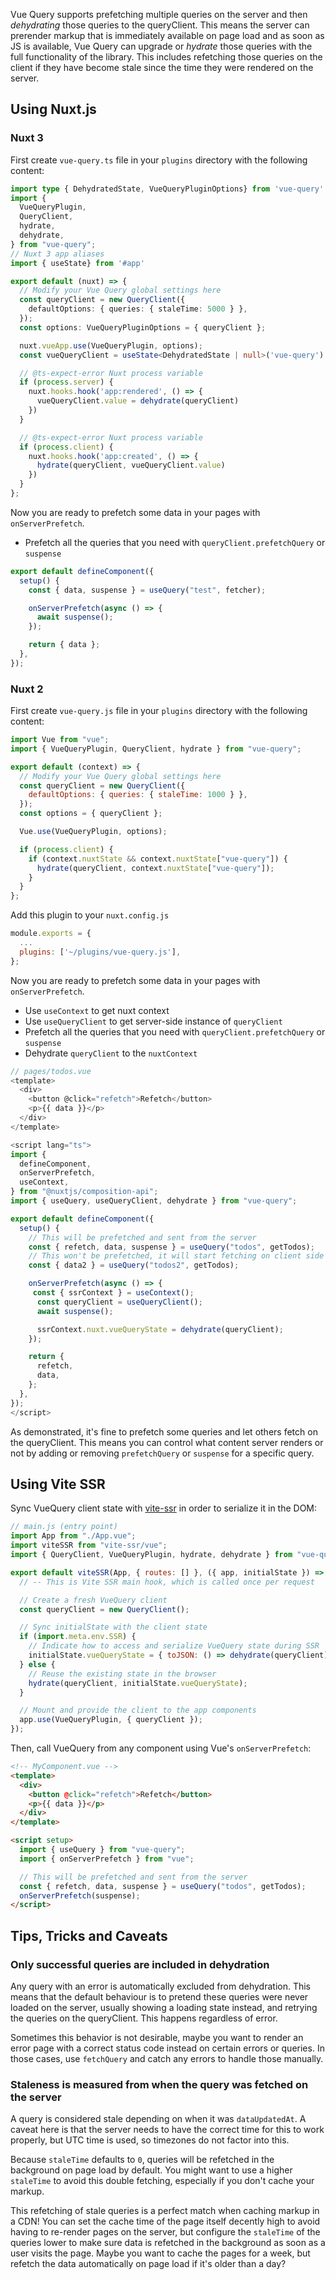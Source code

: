 Vue Query supports prefetching multiple queries on the server and then _dehydrating_ those queries to the queryClient. This means the server can prerender markup that is immediately available on page load and as soon as JS is available, Vue Query can upgrade or _hydrate_ those queries with the full functionality of the library. This includes refetching those queries on the client if they have become stale since the time they were rendered on the server.

## Using Nuxt.js

### Nuxt 3

First create `vue-query.ts` file in your `plugins` directory with the following content:
```ts
import type { DehydratedState, VueQueryPluginOptions} from 'vue-query'
import {
  VueQueryPlugin,
  QueryClient,
  hydrate,
  dehydrate,
} from "vue-query";
// Nuxt 3 app aliases
import { useState} from '#app'

export default (nuxt) => {
  // Modify your Vue Query global settings here
  const queryClient = new QueryClient({
    defaultOptions: { queries: { staleTime: 5000 } },
  });
  const options: VueQueryPluginOptions = { queryClient };

  nuxt.vueApp.use(VueQueryPlugin, options);
  const vueQueryClient = useState<DehydratedState | null>('vue-query')

  // @ts-expect-error Nuxt process variable
  if (process.server) {
    nuxt.hooks.hook('app:rendered', () => {
      vueQueryClient.value = dehydrate(queryClient)
    })
  }

  // @ts-expect-error Nuxt process variable
  if (process.client) {
    nuxt.hooks.hook('app:created', () => {
      hydrate(queryClient, vueQueryClient.value)
    })
  }
};
```

Now you are ready to prefetch some data in your pages with `onServerPrefetch`.
- Prefetch all the queries that you need with `queryClient.prefetchQuery` or `suspense`

```ts
export default defineComponent({
  setup() {
    const { data, suspense } = useQuery("test", fetcher);

    onServerPrefetch(async () => {
      await suspense();
    });

    return { data };
  },
});
```

### Nuxt 2

First create `vue-query.js` file in your `plugins` directory with the following content:

```js
import Vue from "vue";
import { VueQueryPlugin, QueryClient, hydrate } from "vue-query";

export default (context) => {
  // Modify your Vue Query global settings here
  const queryClient = new QueryClient({
    defaultOptions: { queries: { staleTime: 1000 } },
  });
  const options = { queryClient };

  Vue.use(VueQueryPlugin, options);

  if (process.client) {
    if (context.nuxtState && context.nuxtState["vue-query"]) {
      hydrate(queryClient, context.nuxtState["vue-query"]);
    }
  }
};
```

Add this plugin to your `nuxt.config.js`
```js
module.exports = {
  ...
  plugins: ['~/plugins/vue-query.js'],
};
```

Now you are ready to prefetch some data in your pages with `onServerPrefetch`.

- Use `useContext` to get nuxt context
- Use `useQueryClient` to get server-side instance of `queryClient`
- Prefetch all the queries that you need with `queryClient.prefetchQuery` or `suspense`
- Dehydrate `queryClient` to the `nuxtContext`

```js
// pages/todos.vue
<template>
  <div>
    <button @click="refetch">Refetch</button>
    <p>{{ data }}</p>
  </div>
</template>

<script lang="ts">
import {
  defineComponent,
  onServerPrefetch,
  useContext,
} from "@nuxtjs/composition-api";
import { useQuery, useQueryClient, dehydrate } from "vue-query";

export default defineComponent({
  setup() {
    // This will be prefetched and sent from the server
    const { refetch, data, suspense } = useQuery("todos", getTodos);
    // This won't be prefetched, it will start fetching on client side
    const { data2 } = useQuery("todos2", getTodos);

    onServerPrefetch(async () => {
     const { ssrContext } = useContext();
      const queryClient = useQueryClient();
      await suspense();

      ssrContext.nuxt.vueQueryState = dehydrate(queryClient);
    });

    return {
      refetch,
      data,
    };
  },
});
</script>
```

As demonstrated, it's fine to prefetch some queries and let others fetch on the queryClient. This means you can control what content server renders or not by adding or removing `prefetchQuery` or `suspense` for a specific query.

## Using Vite SSR

Sync VueQuery client state with [vite-ssr](https://github.com/frandiox/vite-ssr) in order to serialize it in the DOM:

```js
// main.js (entry point)
import App from "./App.vue";
import viteSSR from "vite-ssr/vue";
import { QueryClient, VueQueryPlugin, hydrate, dehydrate } from "vue-query";

export default viteSSR(App, { routes: [] }, ({ app, initialState }) => {
  // -- This is Vite SSR main hook, which is called once per request

  // Create a fresh VueQuery client
  const queryClient = new QueryClient();

  // Sync initialState with the client state
  if (import.meta.env.SSR) {
    // Indicate how to access and serialize VueQuery state during SSR
    initialState.vueQueryState = { toJSON: () => dehydrate(queryClient) };
  } else {
    // Reuse the existing state in the browser
    hydrate(queryClient, initialState.vueQueryState);
  }

  // Mount and provide the client to the app components
  app.use(VueQueryPlugin, { queryClient });
});
```

Then, call VueQuery from any component using Vue's `onServerPrefetch`:

```html
<!-- MyComponent.vue -->
<template>
  <div>
    <button @click="refetch">Refetch</button>
    <p>{{ data }}</p>
  </div>
</template>

<script setup>
  import { useQuery } from "vue-query";
  import { onServerPrefetch } from "vue";

  // This will be prefetched and sent from the server
  const { refetch, data, suspense } = useQuery("todos", getTodos);
  onServerPrefetch(suspense);
</script>
```

## Tips, Tricks and Caveats

### Only successful queries are included in dehydration

Any query with an error is automatically excluded from dehydration. This means that the default behaviour is to pretend these queries were never loaded on the server, usually showing a loading state instead, and retrying the queries on the queryClient. This happens regardless of error.

Sometimes this behavior is not desirable, maybe you want to render an error page with a correct status code instead on certain errors or queries. In those cases, use `fetchQuery` and catch any errors to handle those manually.

### Staleness is measured from when the query was fetched on the server

A query is considered stale depending on when it was `dataUpdatedAt`. A caveat here is that the server needs to have the correct time for this to work properly, but UTC time is used, so timezones do not factor into this.

Because `staleTime` defaults to `0`, queries will be refetched in the background on page load by default. You might want to use a higher `staleTime` to avoid this double fetching, especially if you don't cache your markup.

This refetching of stale queries is a perfect match when caching markup in a CDN! You can set the cache time of the page itself decently high to avoid having to re-render pages on the server, but configure the `staleTime` of the queries lower to make sure data is refetched in the background as soon as a user visits the page. Maybe you want to cache the pages for a week, but refetch the data automatically on page load if it's older than a day?
